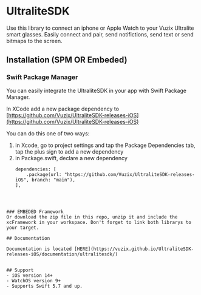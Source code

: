 # UltraliteSDK

Use this library to connect an iphone or Apple Watch to your Vuzix Ultralite smart glasses.
Easily connect and pair, send notifictions, send text or send bitmaps to the screen.


## Installation (SPM OR Embeded)

### Swift Package Manager

You can easily integrate the UltraliteSDK in your app with Swift Package Manager. 

In XCode add a new package dependency to [https://github.com/Vuzix/UltraliteSDK-releases-iOS](https://github.com/Vuzix/UltraliteSDK-releases-iOS)

You can do this one of two ways: 

1. in Xcode, go to project settings and tap the Package Dependencies tab, tap the plus sign to add a new dependency
1. in Package.swift, declare a new dependency
	```
	dependencies: [
        .package(url: "https://github.com/Vuzix/UltraliteSDK-releases-iOS", branch: "main"),
    ],
```
	


### EMBEDED Framework
Or download the zip file in this repo, unzip it and include the xcFramework in your workspace. Don't forget to link both librarys to your target.  

## Documentation

Documentation is located [HERE](https://vuzix.github.io/UltraliteSDK-releases-iOS/documentation/ultralitesdk/)


## Support
- iOS version 14+
- WatchOS version 9+
- Supports Swift 5.7 and up. 


